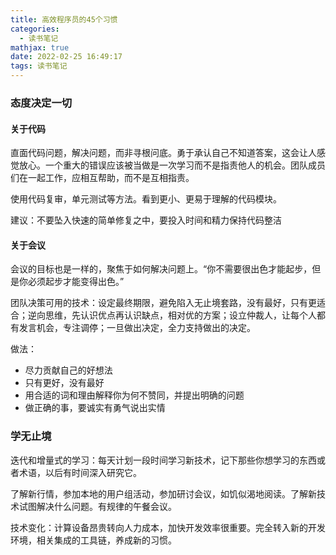 ```yaml
---
title: 高效程序员的45个习惯
categories:
  - 读书笔记
mathjax: true
date: 2022-02-25 16:49:17
tags: 读书笔记
---
```


### 态度决定一切
#### 关于代码
直面代码问题，解决问题，而非寻根问底。勇于承认自己不知道答案，这会让人感觉放心。一个重大的错误应该被当做是一次学习而不是指责他人的机会。团队成员们在一起工作，应相互帮助，而不是互相指责。

使用代码复审，单元测试等方法。看到更小、更易于理解的代码模块。

建议：不要坠入快速的简单修复之中，要投入时间和精力保持代码整洁

#### 关于会议
会议的目标也是一样的，聚焦于如何解决问题上。“你不需要很出色才能起步，但是你必须起步才能变得出色。”

团队决策可用的技术：设定最终期限，避免陷入无止境套路，没有最好，只有更适合；逆向思维，先认识优点再认识缺点，相对优的方案；设立仲裁人，让每个人都有发言机会，专注调停；一旦做出决定，全力支持做出的决定。

做法：
- 尽力贡献自己的好想法
- 只有更好，没有最好
- 用合适的词和理由解释你为何不赞同，并提出明确的问题
- 做正确的事，要诚实有勇气说出实情


### 学无止境
迭代和增量式的学习：每天计划一段时间学习新技术，记下那些你想学习的东西或者术语，以后有时间深入研究它。

了解新行情，参加本地的用户组活动，参加研讨会议，如饥似渴地阅读。了解新技术试图解决什么问题。有规律的午餐会议。

技术变化：计算设备昂贵转向人力成本，加快开发效率很重要。完全转入新的开发环境，相关集成的工具链，养成新的习惯。

 

